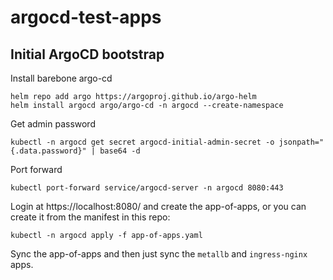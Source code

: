 # argocd-test-apps

## Initial ArgoCD bootstrap

Install barebone argo-cd
```
helm repo add argo https://argoproj.github.io/argo-helm
helm install argocd argo/argo-cd -n argocd --create-namespace
```

Get admin password
```
kubectl -n argocd get secret argocd-initial-admin-secret -o jsonpath="{.data.password}" | base64 -d
```

Port forward
```
kubectl port-forward service/argocd-server -n argocd 8080:443
```

Login at https://localhost:8080/ and create the app-of-apps, or you can create it from the manifest in this repo:
```
kubectl -n argocd apply -f app-of-apps.yaml
```

Sync the app-of-apps and then just sync the `metallb` and `ingress-nginx` apps.
